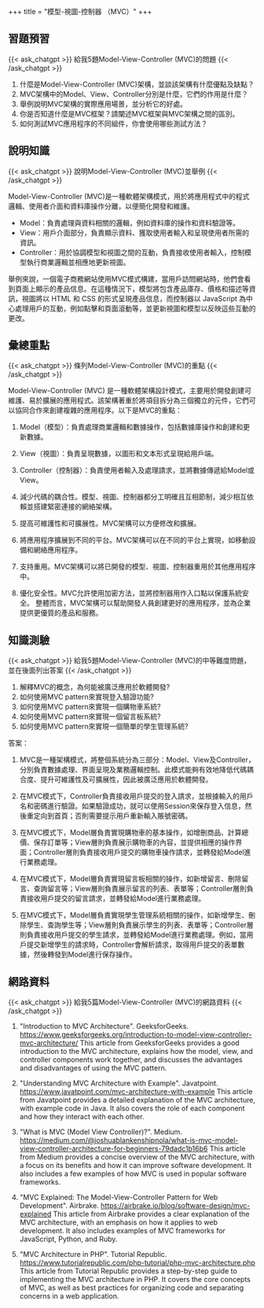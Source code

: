 +++
title = "模型-視圖-控制器 （MVC）"
+++
## 習題預習
{{< ask_chatgpt >}}
給我5題Model-View-Controller (MVC)的問題
{{< /ask_chatgpt >}}



1. 什麼是Model-View-Controller (MVC)架構，並談該架構有什麼優點及缺點？
2. MVC架構中的Model、View、Controller分別是什麼，它們的作用是什麼？
3. 舉例說明MVC架構的實際應用場景，並分析它的好處。
4. 你是否知道什麼是MVC框架？請闡述MVC框架與MVC架構之間的區別。
5. 如何測試MVC應用程序的不同組件，你會使用哪些測試方法？   

## 說明知識
{{< ask_chatgpt >}}
說明Model-View-Controller (MVC)並舉例
{{< /ask_chatgpt >}}



Model-View-Controller (MVC)是一種軟體架構模式，用於將應用程式中的程式邏輯、使用者介面和資料庫操作分離，以便簡化開發和維護。

- Model：負責處理與資料相關的邏輯，例如資料庫的操作和資料驗證等。
- View：用戶介面部分，負責顯示資料、獲取使用者輸入和呈現使用者所需的資訊。
- Controller：用於協調模型和視圖之間的互動，負責接收使用者輸入，控制模型執行商業邏輯並相應地更新視圖。

舉例來說，一個電子商務網站使用MVC模式構建，當用戶訪問網站時，他們會看到頁面上顯示的產品信息。在這種情況下，模型將包含產品庫存、價格和描述等資訊，視圖將以 HTML 和 CSS 的形式呈現產品信息，而控制器以 JavaScript 為中心處理用戶的互動，例如點擊和頁面滾動等，並更新視圖和模型以反映這些互動的更改。   

## 彙總重點
{{< ask_chatgpt >}}
條列Model-View-Controller (MVC)的重點
{{< /ask_chatgpt >}}



Model-View-Controller (MVC) 是一種軟體架構設計模式，主要用於開發創建可維護、易於擴展的應用程式。該架構著重於將項目拆分為三個獨立的元件，它們可以協同合作來創建複雜的應用程序。以下是MVC的重點：

1. Model（模型）：負責處理商業邏輯和數據操作，包括數據庫操作和創建和更新數據。

2. View（視圖）：負責呈現數據，以圖形和文本形式呈現給用戶端。

3. Controller（控制器）：負責使用者輸入及處理請求，並將數據傳遞給Model或View。

4. 減少代碼的耦合性。模型、視圖、控制器都分工明確且互相節制，減少相互依賴並搭建緊密連接的網絡架構。

5. 提高可維護性和可擴展性。MVC架構可以方便修改和擴展。

6. 將應用程序擴展到不同的平台。MVC架構可以在不同的平台上實現，如移動設備和網絡應用程序。

7. 支持重用。MVC架構可以將已開發的模型、視圖、控制器重用於其他應用程序中。

8. 優化安全性。MVC允許使用加密方法，並將控制器用作入口點以保護系統安全。  整體而言，MVC架構可以幫助開發人員創建更好的應用程序，並為企業提供更優質的產品和服務。   

## 知識測驗
{{< ask_chatgpt >}}
給我5題Model-View-Controller (MVC)的中等難度問題，並在後面列出答案
{{< /ask_chatgpt >}}



1. 解釋MVC的概念，為何能被廣泛應用於軟體開發?
2. 如何使用MVC pattern來實現登入驗證功能?
3. 如何使用MVC pattern來實現一個購物車系統?
4. 如何使用MVC pattern來實現一個留言板系統?
5. 如何使用MVC pattern來實現一個簡單的學生管理系統?

答案：

1. MVC是一種架構模式，將整個系統分為三部分：Model、View及Controller，分別負責數據處理、界面呈現及業務邏輯控制。此模式能夠有效地降低代碼耦合度、提升可維護性及可擴展性，因此被廣泛應用於軟體開發。

2. 在MVC模式下，Controller負責接收用戶提交的登入請求，並根據輸入的用戶名和密碼進行驗證。如果驗證成功，就可以使用Session來保存登入信息，然後重定向到首頁；否則需要提示用戶重新輸入賬號密碼。

3. 在MVC模式下，Model層負責實現購物車的基本操作，如增刪商品、計算總價、保存訂單等；View層則負責展示購物車的內容，並提供相應的操作界面；Controller層則負責接收用戶提交的購物車操作請求，並轉發給Model進行業務處理。

4. 在MVC模式下，Model層負責實現留言板相關的操作，如新增留言、刪除留言、查詢留言等；View層則負責展示留言的列表、表單等；Controller層則負責接收用戶提交的留言請求，並轉發給Model進行業務處理。

5. 在MVC模式下，Model層負責實現學生管理系統相關的操作，如新增學生、刪除學生、查詢學生等；View層則負責展示學生的列表、表單等；Controller層則負責接收用戶提交的學生請求，並轉發給Model進行業務處理。例如，當用戶提交新增學生的請求時，Controller會解析請求，取得用戶提交的表單數據，然後轉發到Model進行保存操作。   

## 網路資料
{{< ask_chatgpt >}}
給我5篇Model-View-Controller (MVC)的網路資料
{{< /ask_chatgpt >}}



1. "Introduction to MVC Architecture". GeeksforGeeks. https://www.geeksforgeeks.org/introduction-to-model-view-controller-mvc-architecture/
This article from GeeksforGeeks provides a good introduction to the MVC architecture, explains how the model, view, and controller components work together, and discusses the advantages and disadvantages of using the MVC pattern.

2. "Understanding MVC Architecture with Example". Javatpoint. https://www.javatpoint.com/mvc-architecture-with-example
This article from Javatpoint provides a detailed explanation of the MVC architecture, with example code in Java. It also covers the role of each component and how they interact with each other.

3. "What is MVC (Model View Controller)?". Medium. https://medium.com/@joshuablankenshipnola/what-is-mvc-model-view-controller-architecture-for-beginners-79dadc1b16b6
This article from Medium provides a concise overview of the MVC architecture, with a focus on its benefits and how it can improve software development. It also includes a few examples of how MVC is used in popular software frameworks.

4. "MVC Explained: The Model-View-Controller Pattern for Web Development". Airbrake. https://airbrake.io/blog/software-design/mvc-explained
This article from Airbrake provides a clear explanation of the MVC architecture, with an emphasis on how it applies to web development. It also includes examples of MVC frameworks for JavaScript, Python, and Ruby.

5. "MVC Architecture in PHP". Tutorial Republic. https://www.tutorialrepublic.com/php-tutorial/php-mvc-architecture.php
This article from Tutorial Republic provides a step-by-step guide to implementing the MVC architecture in PHP. It covers the core concepts of MVC, as well as best practices for organizing code and separating concerns in a web application.   

